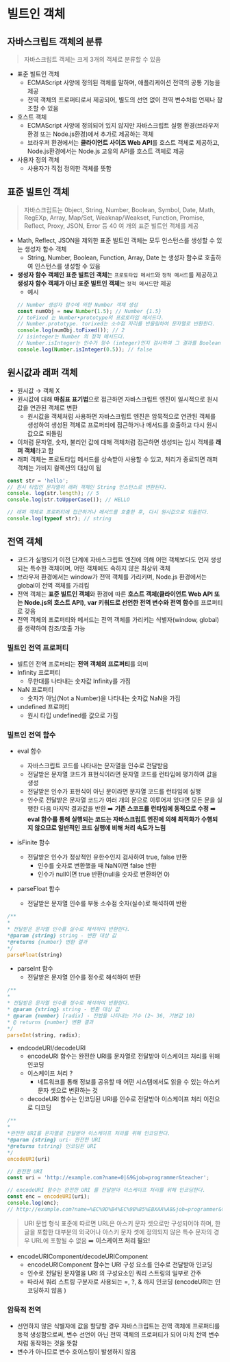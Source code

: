 # 빌트인 객체

## 자바스크립트 객체의 분류 
> 자바스크립트 객체는 크게 3개의 객체로 분류할 수 있음
- 표준 빌트인 객체
    - ECMAScript 사양에 정의된 객체를 말하며, 애플리케이션 전역의 공통 기능을 제공
    - 전역 객체의 프로퍼티로서 제공되어, 별도의 선언 없이 전역 변수처럼 언제나 참조할 수 있음 
- 호스트 객체
    - ECMAScript 사양에 정의되어 있지 않지만 자바스크립트 실행 환경(브라우저 환경 또는 Node.js환경)에서 추가로 제공하는 객체 
    - 브라우저 환경에서는 **클라이언트 사이즈 Web API**를 호스트 객체로 제공하고, Node.js환경에서는 Node.js 고유의 API를 호스트 객체로 제공
- 사용자 정의 객체
    - 사용자가 직접 정의한 객체를 뜻함 

## 표준 빌트인 객체
> 자바스크립트는 0bject, String, Number, Boolean, Symbol, Date, Math, RegEXp, Array, Map/Set, Weaknap/Weakset, Function, Promise, Reflect, Proxy, JSON, Error 등 40 여 개의 표준 빌트인 객체를 제공
- Math, Reflect, JSON을 제외한 표준 빌트인 객체는 모두 인스턴스를 생성할 수 있는 생성자 함수 객체 
    - String, Number, Boolean, Function, Array, Date 는 생성자 함수로 호출하여 인스턴스를 생성할 수 있음 
- **생성자 함수 객체인 표준 빌트인 객체**는 `프로토타입 메서드`와 `정적 메서드`를 제공하고 **생성자 함수 객체가 아닌 표준 빌트인 객체**는 `정적 메서드`만 제공
    - 예시
    ```Javascript
    // Number 생성자 함수에 의한 Number 객체 생성
    const numObj = new Number(1.5); // Number {1.5}
    // toFixed 는 Number•prototype의 프로토타입 메서드다.
    // Number.prototype. torixed는 소수점 자리를 반올림하여 문자열로 반환한다.
    console.log(numObj.toFixed()); // 2
    // isinteger는 Number 의 정적 메서드다.
    // Number.isInteger는 인수가 정수 (integer)인지 검사하여 그 결과를 Boolean 으로 반환한다.
    console.log(Number.isInteger(0.5)); // false
    ```

## 원시값과 래퍼 객체
- 원시값 → 객체 X
- 원시값에 대해 **마침표 표기법**으로 접근하면 자바스크립트 엔진이 일시적으로 원시값을 연관된 객체로 변환 
    - 원시값을 객체처럼 사용하면 자바스크립트 엔진은 암묵적으로 연관된 객체를 생성하여 생성된 객체로 프로퍼티에 접근하거나 메서드를 호출하고 다시 원시값으로 되돌림 
- 이처럼 문자열, 숫자, 불리언 값에 대해 객체처럼 접근하면 생성되는 임시 객체를 **래퍼 객체**라고 함
- 래퍼 객체는 프로토타입 메서드를 상속받아 사용할 수 있고, 처리가 종료되면 래퍼 객체는 가비지 컬렉션의 대상이 됨 
```Javascript
const str = 'hello';
// 원시 타입인 문자열이 래퍼 객체인 String 인스턴스로 변환된다. 
console. log(str.length); // 5
console.log(str.toUpperCase()); // HELLO

// 래퍼 객체로 프로퍼티에 접근하거나 메서드를 호출한 후, 다시 원시값으로 되돌린다.
console.log(typeof str); // string
```

## 전역 객체 
- 코드가 실행되기 이전 단계에 자바스크립트 엔진에 의해 어떤 객체보다도 먼저 생성되는 특수한 객체이며, 어떤 객체에도 속하지 않은 최상위 객체
- 브라우저 환경에서는 window가 전역 객체를 가리키며, Node.js 환경에서는 global이 전역 객체를 가리킴 
- 전역 객체는 **표준 빌트인 객체**와 환경에 따른 **호스트 객체(클라이언트 Web API 또는 Node.js의 호스트 API)**, **var 키워드로 선언한 전역 변수와 전역 함수**를 프로퍼티로 갖음
- 전역 객체의 프로퍼티와 메서드는 전역 객체를 가리키는 식별자(window, global)를 생략하여 참조/호출 가능 

### 빌트인 전역 프로퍼티
- 빌트인 전역 프로퍼티는 **전역 객체의 프로퍼티**를 의미 
- Infinity 프로퍼티
    - 무한대를 나타내는 숫자값 Infinity를 가짐
- NaN 프로퍼티
    - 숫자가 아님(Not a Number)을 나타내는 숫자값 NaN을 가짐 
- undefined 프로퍼티
    - 원시 타입 undefined를 값으로 가짐 

### 빌트인 전역 함수
- eval 함수
    - 자바스크립트 코드를 나타내는 문자열을 인수로 전달받음
    - 전달받은 문자열 코드가 표현식이라면 문자열 코드를 런타임에 평가하여 값을 생성
    - 전달받은 인수가 표현식이 아닌 문이라면 문자열 코드를 런타임에 실행 
    - 인수로 전달받은 문자열 코드가 여러 개의 문으로 이루어져 있다면 모든 문을 실행한 다음 마지막 결과값을 반환
    ➡️ **기존 스코프를 런타임에 동적으로 수정**
    ➡️ **eval 함수를 통해 실행되는 코드는 자바스크립트 엔진에 의해 최적화가 수행되지 않으므로 일반적인 코드 실행에 비해 처리 속도가 느림** 

- isFinite 함수
    - 전달받은 인수가 정상적인 유한수인지 검사하여 true, false 반환
        - 인수를 숫자로 변환했을 때 NaN이면 false 반환
        - 인수가 null이면 true 반환(null을 숫자로 변환하면 0)

- parseFloat 함수
    - 전달받은 문자열 인수를 부동 소수점 숫자(실수)로 해석하여 반환
```Javascript 
/**
*
* 전달받은 문자열 인수를 실수로 해석하여 반환한다.
*@param {string} string - 변환 대상 값
*@returns {number} 변환 결과
*/
parseFloat(string)
```

- parseInt 함수
    - 전달받은 문자열 인수를 정수로 해석하여 반환
```Javascript 
/**
*
* 전달받은 문자열 인수를 정수로 해석하여 반환한다.
* @param {string} string - 변환 대상 값
* @param {number} [radix] - 진법을 나타내는 기수 (2~ 36, 기본값 10)
* @ returns {number} 변환 결과
*/
parseInt(string, radix);
```
- endcodeURI/decodeURI
    - encodeURI 함수는 완전한 URI를 문자열로 전달받아 이스케이프 처리를 위해 인코딩
    - 이스케이프 처리 ?
        - 네트워크를 통해 정보를 공유할 때 어떤 시스템에서도 읽을 수 있는 아스키 문자 셋으로 변환하는 것 
    - decodeURI 함수는 인코딩된 URI를 인수로 전달받아 이스케이프 처리 이전으로 디코딩 
```Javascript 
/**
*
*완전한 URI를 문자열로 전달받아 이스케이프 처리를 위해 인코딩한다.
*@param {string} uri- 완전한 URI
*@returns tstring} 인코딩된 URI
*/
encodeURI(uri)

// 완전한 URI
const uri = 'http://example.com?name=0|&9&job=programmer&teacher';

// encodeURI 함수는 완전한 URI 를 전달받아 이스케이프 처리를 위해 인코딩한다.
const enc = encodeURI(uri);
console.log(enc);
// http://example.com?name=%EC%9D%B4%EC%9B%85%EBXAA%A8&job=programmer&teacher
```
> URI 문법 형식 표준에 따르면 URL은 아스키 문자 셋으로만 구성되어야 하며, 한글을 포함한 대부분의 외국어나 아스키 문자 셋에 정의되지 않은 특수 문자의 경우 URL에 포함될 수 없음 ➡️ **이스케이프 처리 필요!**

- encodeURIComponent/decodeURIComponent
    - encodeURIComponent 함수는 URI 구성 요소를 인수로 전달받아 인코딩
    - 인수로 전달된 문자열을 URI 의 구성요소인 쿼리 스트링의 일부로 간주
    - 따라서 쿼리 스트링 구분자로 사용되는 =, ?, & 까지 인코딩 (encodeURI는 인코딩하지 않음 )

### 암묵적 전역 
- 선언하지 않은 식별자에 값을 할당할 경우 자바스크립트는 전역 객체에 프로퍼티를 동적 생성함으로써, 변수 선언이 아닌 전역 객체의 프로퍼티가 되어 마치 전역 변수처럼 동작하는 것을 뜻함 
- 변수가 아니므로 변수 호이스팅이 발생하지 않음 